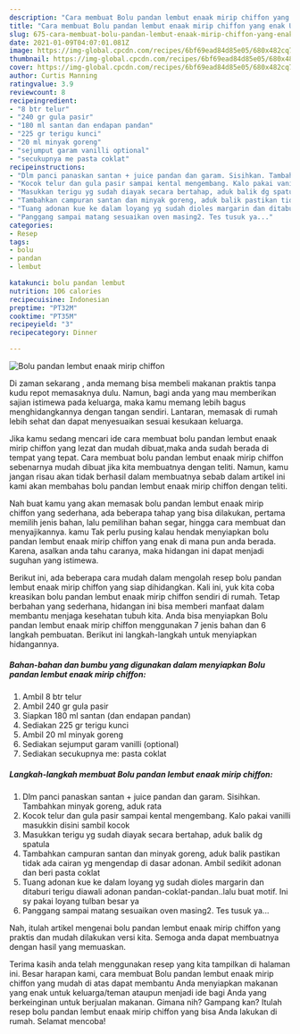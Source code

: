 ```yaml
---
description: "Cara membuat Bolu pandan lembut enaak mirip chiffon yang enak Untuk Jualan"
title: "Cara membuat Bolu pandan lembut enaak mirip chiffon yang enak Untuk Jualan"
slug: 675-cara-membuat-bolu-pandan-lembut-enaak-mirip-chiffon-yang-enak-untuk-jualan
date: 2021-01-09T04:07:01.081Z
image: https://img-global.cpcdn.com/recipes/6bf69ead84d85e05/680x482cq70/bolu-pandan-lembut-enaak-mirip-chiffon-foto-resep-utama.jpg
thumbnail: https://img-global.cpcdn.com/recipes/6bf69ead84d85e05/680x482cq70/bolu-pandan-lembut-enaak-mirip-chiffon-foto-resep-utama.jpg
cover: https://img-global.cpcdn.com/recipes/6bf69ead84d85e05/680x482cq70/bolu-pandan-lembut-enaak-mirip-chiffon-foto-resep-utama.jpg
author: Curtis Manning
ratingvalue: 3.9
reviewcount: 8
recipeingredient:
- "8 btr telur"
- "240 gr gula pasir"
- "180 ml santan dan endapan pandan"
- "225 gr terigu kunci"
- "20 ml minyak goreng"
- "sejumput garam vanilli optional"
- "secukupnya me pasta coklat"
recipeinstructions:
- "Dlm panci panaskan santan + juice pandan dan garam. Sisihkan. Tambahkan minyak goreng, aduk rata"
- "Kocok telur dan gula pasir sampai kental mengembang. Kalo pakai vanilli masukkin disini sambil kocok"
- "Masukkan terigu yg sudah diayak secara bertahap, aduk balik dg spatula"
- "Tambahkan campuran santan dan minyak goreng, aduk balik pastikan tidak ada cairan yg mengendap di dasar adonan. Ambil sedikit adonan dan beri pasta coklat"
- "Tuang adonan kue ke dalam loyang yg sudah dioles margarin dan ditaburi terigu diawali adonan pandan-coklat-pandan..lalu buat motif. Ini sy pakai loyang tulban besar ya"
- "Panggang sampai matang sesuaikan oven masing2. Tes tusuk ya..."
categories:
- Resep
tags:
- bolu
- pandan
- lembut

katakunci: bolu pandan lembut 
nutrition: 106 calories
recipecuisine: Indonesian
preptime: "PT32M"
cooktime: "PT35M"
recipeyield: "3"
recipecategory: Dinner

---
```



![Bolu pandan lembut enaak mirip chiffon](https://img-global.cpcdn.com/recipes/6bf69ead84d85e05/680x482cq70/bolu-pandan-lembut-enaak-mirip-chiffon-foto-resep-utama.jpg)

Di zaman  sekarang , anda memang bisa membeli makanan praktis tanpa kudu repot memasaknya dulu. Namun, bagi anda yang mau memberikan sajian istimewa pada keluarga, maka kamu memang lebih bagus menghidangkannya dengan tangan sendiri. Lantaran, memasak di rumah lebih sehat dan dapat menyesuaikan sesuai kesukaan keluarga.

Jika kamu sedang mencari ide cara membuat bolu pandan lembut enaak mirip chiffon yang lezat dan mudah dibuat,maka anda sudah berada di tempat yang tepat. Cara membuat bolu pandan lembut enaak mirip chiffon  sebenarnya mudah dibuat jika kita membuatnya dengan teliti. Namun, kamu jangan risau akan tidak berhasil dalam membuatnya 
sebab dalam artikel ini kami akan membahas bolu pandan lembut enaak mirip chiffon dengan teliti.  



Nah buat kamu yang akan memasak bolu pandan lembut enaak mirip chiffon yang sederhana, ada beberapa tahap yang bisa dilakukan, pertama memilih jenis bahan, lalu pemilihan bahan segar, hingga cara membuat dan menyajikannya. kamu Tak perlu pusing kalau hendak menyiapkan bolu pandan lembut enaak mirip chiffon yang enak di mana pun anda berada. Karena, asalkan anda  tahu caranya, maka hidangan ini dapat menjadi suguhan yang istimewa.

Berikut ini, ada beberapa cara mudah dalam mengolah resep bolu pandan lembut enaak mirip chiffon yang siap dihidangkan. Kali ini, yuk kita coba kreasikan bolu pandan lembut enaak mirip chiffon sendiri di rumah. Tetap berbahan yang sederhana, hidangan ini bisa memberi manfaat dalam membantu menjaga kesehatan tubuh kita. Anda bisa menyiapkan Bolu pandan lembut enaak mirip chiffon menggunakan 7 jenis bahan dan 6 langkah pembuatan. Berikut ini langkah-langkah untuk menyiapkan hidangannya.

<!--inarticleads1-->

##### Bahan-bahan dan bumbu yang digunakan dalam menyiapkan Bolu pandan lembut enaak mirip chiffon:

1. Ambil 8 btr telur
1. Ambil 240 gr gula pasir
1. Siapkan 180 ml santan (dan endapan pandan)
1. Sediakan 225 gr terigu kunci
1. Ambil 20 ml minyak goreng
1. Sediakan sejumput garam vanilli (optional)
1. Sediakan secukupnya me: pasta coklat




<!--inarticleads2-->

##### Langkah-langkah membuat Bolu pandan lembut enaak mirip chiffon:

1. Dlm panci panaskan santan + juice pandan dan garam. Sisihkan. Tambahkan minyak goreng, aduk rata
1. Kocok telur dan gula pasir sampai kental mengembang. Kalo pakai vanilli masukkin disini sambil kocok
1. Masukkan terigu yg sudah diayak secara bertahap, aduk balik dg spatula
1. Tambahkan campuran santan dan minyak goreng, aduk balik pastikan tidak ada cairan yg mengendap di dasar adonan. Ambil sedikit adonan dan beri pasta coklat
1. Tuang adonan kue ke dalam loyang yg sudah dioles margarin dan ditaburi terigu diawali adonan pandan-coklat-pandan..lalu buat motif. Ini sy pakai loyang tulban besar ya
1. Panggang sampai matang sesuaikan oven masing2. Tes tusuk ya...




Nah, itulah artikel mengenai  bolu pandan lembut enaak mirip chiffon  yang praktis dan mudah dilakukan versi kita. Semoga anda dapat membuatnya dengan hasil yang memuaskan. 

Terima kasih anda telah menggunakan resep yang kita tampilkan di halaman ini. Besar harapan kami, cara membuat  Bolu pandan lembut enaak mirip chiffon yang mudah di atas dapat membantu Anda menyiapkan makanan yang enak untuk keluarga/teman ataupun menjadi ide bagi Anda yang berkeinginan untuk berjualan makanan. Gimana nih? Gampang kan? Itulah resep bolu pandan lembut enaak mirip chiffon yang bisa Anda lakukan di rumah. Selamat mencoba!

